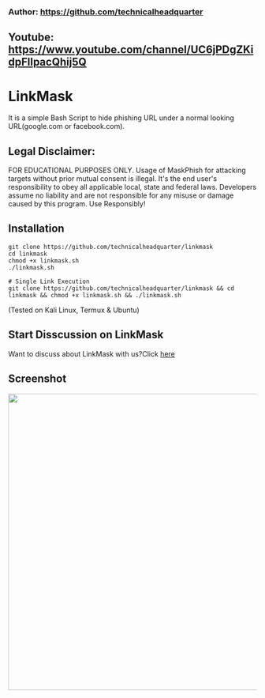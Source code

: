 ### Author: https://github.com/technicalheadquarter
## Youtube: https://www.youtube.com/channel/UC6jPDgZKidpFlIpacQhij5Q
# LinkMask
It is a simple Bash Script to hide phishing URL under a normal looking URL(google.com or facebook.com).


## Legal Disclaimer:
FOR EDUCATIONAL PURPOSES ONLY. Usage of MaskPhish for attacking targets without prior mutual consent is illegal. It's the end user's responsibility to obey all applicable local, state and federal laws. Developers assume no liability and are not responsible for any misuse or damage caused by this program. Use Responsibly!

## Installation 

```
git clone https://github.com/technicalheadquarter/linkmask
cd linkmask
chmod +x linkmask.sh
./linkmask.sh

# Single Link Execution
git clone https://github.com/technicalheadquarter/linkmask && cd linkmask && chmod +x linkmask.sh && ./linkmask.sh

```
(Tested on Kali Linux, Termux & Ubuntu)

## Start Disscussion on LinkMask
Want to discuss about LinkMask with us?Click [here](https://github.com/technicalheadquarter/linkmask/discussions/new)

## Screenshot
<p align="center">
	<img src="https://i.imgur.com/1JsWv4I.png" width="600px">
</p>
